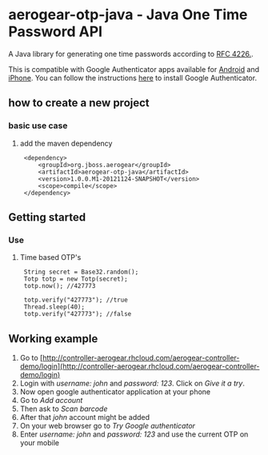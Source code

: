 # aerogear-otp-java - Java One Time Password API

A Java library for generating one time passwords according to [RFC 4226.](http://tools.ietf.org/html/rfc4226).

This is compatible with Google Authenticator apps available for [Android](https://play.google.com/store/apps/details?id=com.google.android.apps.authenticator2&hl=en) and [iPhone](https://itunes.apple.com/us/app/google-authenticator/id388497605?mt=8). You can follow the instructions [here](http://support.google.com/accounts/bin/answer.py?hl=en&answer=1066447) to install Google Authenticator. 

## how to create a new project

### basic use case

1. add the maven dependency

        <dependency>
            <groupId>org.jboss.aerogear</groupId>
            <artifactId>aerogear-otp-java</artifactId>
            <version>1.0.0.M1-20121124-SNAPSHOT</version>
            <scope>compile</scope>
        </dependency>
       
## Getting started

### Use 

1. Time based OTP's

        String secret = Base32.random();
        Totp totp = new Totp(secret);
        totp.now(); //427773
        
        totp.verify("427773"); //true
        Thread.sleep(40);
        totp.verify("427773"); //false
         

## Working example

1. Go to [http://controller-aerogear.rhcloud.com/aerogear-controller-demo/login](http://controller-aerogear.rhcloud.com/aerogear-controller-demo/login)
2. Login with *username: john* and *password: 123*. Click on *Give it a try*.
3. Now open google authenticator application at your phone
4. Go to *Add account*
5. Then ask to *Scan barcode*
6. After that *john* account might be added 
7. On your web browser go to *Try Google authenticator*
8. Enter *username: john* and *password: 123* and use the current OTP on your mobile
